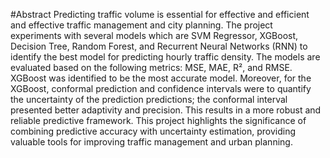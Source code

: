 
#Abstract 
Predicting traffic volume is essential for effective and efficient and effective traffic management and city planning. The project experiments with several models which are  SVM Regressor, XGBoost, Decision Tree, Random Forest, and Recurrent Neural Networks (RNN) to identify the best model for predicting hourly traffic density. The models are evaluated based on the following metrics: MSE, MAE, R², and RMSE. XGBoost was identified to be the most accurate model. Moreover, for the XGBoost, conformal prediction and confidence intervals were to quantify the uncertainty of the prediction predictions; the conformal interval presented better adaptivity and precision.  This results in a more robust and reliable predictive framework. This project highlights the significance of combining predictive accuracy with uncertainty estimation, providing valuable tools for improving traffic management and urban planning.
